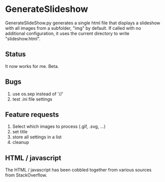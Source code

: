 # GenerateSlideshow
GenerateSlideShow.py generates a single html file that displays a slideshow with all images from a subfolder, "img" by default. If called with no additional configuration, it uses the current directory to write "slideshow.html". 

## Status
It now works for me. Beta.

## Bugs

1. use os.sep instead of '//'
2. test .ini file settings

## Feature requests

1. Select which images to process (.gif, .svg, ...)
2. set title
3. store all settings in a list
4. cleanup

## HTML / javascript

The HTML / javascript has been cobbled together from various sources from StackOverflow. 

